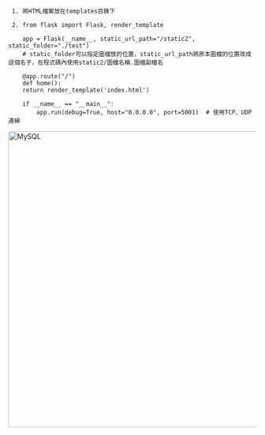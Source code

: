      1. 將HTML檔案放在templates目錄下
      
     2. from flask import Flask, render_template

        app = Flask(__name__, static_url_path="/static2", static_folder="./test")  
        # static_folder可以指定圖檔放的位置，static_url_path將原本圖檔的位置改成這個名子，在程式碼內使用static2/圖檔名稱.圖檔副檔名

        @app.route("/")
        def home():
        return render_template('index.html')

        if __name__ == "__main__":
            app.run(debug=True, host="0.0.0.0", port=5001)  # 使用TCP、UDP連線
 
<img src="https://user-images.githubusercontent.com/97188330/159395429-e185d72f-2a50-4ea6-b8e7-fde055a62f83.png" width="600" height="600" alt="MySQL"/><br/>

